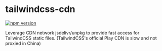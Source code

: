 # tailwindcss-cdn

[![npm version](https://badge.fury.io/js/tailwindcss-cdn.svg)](https://badge.fury.io/js/tailwindcss-cdn)

Leverage CDN network jsdelivr/unpkg to provide fast access for TailwindCSS static files. (TailwindCSS's official Play CDN is slow and not proxied in China)
